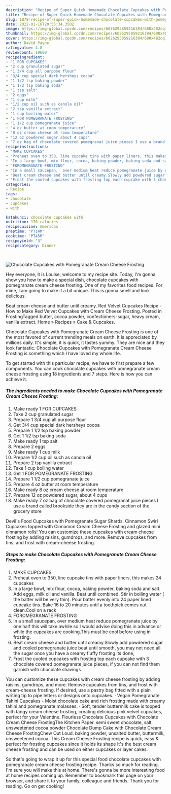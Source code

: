 ```yaml
---
description: "Recipe of Super Quick Homemade Chocolate Cupcakes with Pomegranate Cream Cheese Frosting"
title: "Recipe of Super Quick Homemade Chocolate Cupcakes with Pomegranate Cream Cheese Frosting"
slug: 1878-recipe-of-super-quick-homemade-chocolate-cupcakes-with-pomegranate-cream-cheese-frosting
date: 2022-01-16T20:55:34.350Z
image: https://img-global.cpcdn.com/recipes/6026295859216384/680x482cq70/chocolate-cupcakes-with-pomegranate-cream-cheese-frosting-recipe-main-photo.jpg
thumbnail: https://img-global.cpcdn.com/recipes/6026295859216384/680x482cq70/chocolate-cupcakes-with-pomegranate-cream-cheese-frosting-recipe-main-photo.jpg
cover: https://img-global.cpcdn.com/recipes/6026295859216384/680x482cq70/chocolate-cupcakes-with-pomegranate-cream-cheese-frosting-recipe-main-photo.jpg
author: David Payne
ratingvalue: 4.8
reviewcount: 19600
recipeingredient:
- "1 FOR CUPCAKES"
- "2 cup granulated sugar"
- "1 3/4 cup all purpose flour"
- "3/4 cup special dark hersheys cocoa"
- "1 1/2 tsp baking powder"
- "1 1/2 tsp baking soda"
- "1 tsp salt"
- "2 eggs"
- "1 cup milk"
- "1/2 cup oil such as canola oil"
- "2 tsp vanilla extract"
- "1 cup boiling water"
- "1 FOR POMEGRANATE FROSTING"
- "1 1/2 cup pomegranate juice"
- "4 oz butter at room temperature"
- "8 oz cream cheese at room temperature"
- "12 oz powdered sugar about 4 cups"
- "7 oz bag of chocolate covered pomegranat juice pieces I use a brand called brookside they are in the candy section of the grocery store"
recipeinstructions:
- "MAKE CUPCAKES"
- "Preheat oven to 350, line cupcake tins with paper liners, this makes 24 cupcakes"
- "In a large bowl, mix flour, cocoa, baking powder, baking soda and salt. Add eggs, milk oil and vanilla. Beat until combined. Stir in boiling water ( the batter will be very thin). Pour batter evenly  into 24 paper lined cupcake tins. Bake 16 to 20 minutes until a toothpick comes out clean.Cool on a rack"
- "FOROMEGRANATE FROSTING"
- "In a small saucepan,  over medium heat reduce pomegranate juice by one half this will take awhile so I would advise doing this in advance or while the cupcakes are cooking.This must be cool before using in frosting."
- "Beat cream cheese and butter until creamy.Slowly add powdered sugar and cooled pomegranate juice beat until smooth, you may not need all the sugar once you have a creamy fluffy frosting its done,"
- "Frost the cooled cupcakes with frosting top each cupcake with 3 chocolate covered pomegranate juice pieces, if you can not find them garnish with chocolate shavings"
categories:
- Recipe
tags:
- chocolate
- cupcakes
- with

katakunci: chocolate cupcakes with 
nutrition: 170 calories
recipecuisine: American
preptime: "PT14M"
cooktime: "PT45M"
recipeyield: "3"
recipecategory: Dinner

---
```



![Chocolate Cupcakes with Pomegranate Cream Cheese Frosting](https://img-global.cpcdn.com/recipes/6026295859216384/680x482cq70/chocolate-cupcakes-with-pomegranate-cream-cheese-frosting-recipe-main-photo.jpg)

Hey everyone, it is Louise, welcome to my recipe site. Today, I'm gonna show you how to make a special dish, chocolate cupcakes with pomegranate cream cheese frosting. One of my favorites food recipes. For mine, I am going to make it a bit unique. This is gonna smell and look delicious.

Beat cream cheese and butter until creamy. Red Velvet Cupcakes Recipe - How to Make Red Velvet Cupcakes with Cream Cheese Frosting. Posted in FrostingTagged butter, cocoa powder, confectioners-sugar, heavy cream, vanilla extract. Home » Recipes » Cake &amp; Cupcakes.

Chocolate Cupcakes with Pomegranate Cream Cheese Frosting is one of the most favored of current trending meals on earth. It is appreciated by millions daily. It's simple, it is quick, it tastes yummy. They are nice and they look fantastic. Chocolate Cupcakes with Pomegranate Cream Cheese Frosting is something which I have loved my whole life.


To get started with this particular recipe, we have to first prepare a few components. You can cook chocolate cupcakes with pomegranate cream cheese frosting using 18 ingredients and 7 steps. Here is how you can achieve it.

<!--inarticleads1-->

##### The ingredients needed to make Chocolate Cupcakes with Pomegranate Cream Cheese Frosting:

1. Make ready 1 FOR CUPCAKES
1. Take 2 cup granulated sugar
1. Prepare 1 3/4 cup all purpose flour
1. Get 3/4 cup special dark hersheys cocoa
1. Prepare 1 1/2 tsp baking powder
1. Get 1 1/2 tsp baking soda
1. Make ready 1 tsp salt
1. Prepare 2 eggs
1. Make ready 1 cup milk
1. Prepare 1/2 cup oil such as canola oil
1. Prepare 2 tsp vanilla extract
1. Take 1 cup boiling water
1. Get 1 FOR POMEGRANATE FROSTING
1. Prepare 1 1/2 cup pomegranate juice
1. Prepare 4 oz butter at room temperature
1. Make ready 8 oz cream cheese at room temperature
1. Prepare 12 oz powdered sugar, about 4 cups
1. Make ready 7 oz bag of chocolate covered pomegranat juice pieces I use a brand called brookside they are in the candy section of the grocery store


Devil&#39;s Food Cupcakes with Pomegranate Sugar Shards. Cinnamon Swirl Cupcakes topped with Cinnamon Cream Cheese Frosting and glazed mini cinnamon rolls! You can customize these cupcakes with cream cheese frosting by adding raisins, gumdrops, and more. Remove cupcakes from tins, and frost with cream-cheese frosting. 

<!--inarticleads2-->

##### Steps to make Chocolate Cupcakes with Pomegranate Cream Cheese Frosting:

1. MAKE CUPCAKES
1. Preheat oven to 350, line cupcake tins with paper liners, this makes 24 cupcakes
1. In a large bowl, mix flour, cocoa, baking powder, baking soda and salt. Add eggs, milk oil and vanilla. Beat until combined. Stir in boiling water ( the batter will be very thin). Pour batter evenly  into 24 paper lined cupcake tins. Bake 16 to 20 minutes until a toothpick comes out clean.Cool on a rack
1. FOROMEGRANATE FROSTING
1. In a small saucepan,  over medium heat reduce pomegranate juice by one half this will take awhile so I would advise doing this in advance or while the cupcakes are cooking.This must be cool before using in frosting.
1. Beat cream cheese and butter until creamy.Slowly add powdered sugar and cooled pomegranate juice beat until smooth, you may not need all the sugar once you have a creamy fluffy frosting its done,
1. Frost the cooled cupcakes with frosting top each cupcake with 3 chocolate covered pomegranate juice pieces, if you can not find them garnish with chocolate shavings


You can customize these cupcakes with cream cheese frosting by adding raisins, gumdrops, and more. Remove cupcakes from tins, and frost with cream-cheese frosting. If desired, use a pastry bag fitted with a plain writing tip to pipe letters or designs onto cupcakes. · Vegan Pomegranate Tahini Cupcakes - Moist chocolate cake and rich frosting made with creamy tahini and pomegranate molasses. · Soft, tender buttermilk cake is topped with tangy cream cheese frosting, creating delicious pink velvet cupcakes, perfect for your Valentine. Flourless Chocolate Cupcakes with Chocolate Cream Cheese FrostingThe Kitchen Paper. semi sweet chocolate, salt, unsweetened cocoa powder Chocolate Dump Cake with Chocolate Cream Cheese FrostingChew Out Loud. baking powder, unsalted butter, buttermilk, unsweetened cocoa. This Cream Cheese Frosting recipe is quick, easy &amp; perfect for frosting cupcakes since it holds its shape It&#39;s the best cream cheese frosting and can be used on either cupcakes or layer cakes. 

So that's going to wrap it up for this special food chocolate cupcakes with pomegranate cream cheese frosting recipe. Thanks so much for reading. I'm sure you will make this at home. There's gonna be more interesting food at home recipes coming up. Remember to bookmark this page on your browser, and share it to your family, colleague and friends. Thank you for reading. Go on get cooking!
